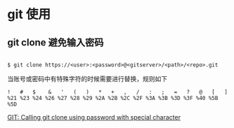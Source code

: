 # git 使用


## git clone 避免输入密码


```shell

$ git clone https://<user>:<password>@<gitserver>/<path>/<repo>.git
```

当账号或密码中有特殊字符的时候需要进行替换，规则如下


```
!   #   $    &   '   (   )   *   +   ,   /   :   ;   =   ?   @   [   ]
%21 %23 %24 %26 %27 %28 %29 %2A %2B %2C %2F %3A %3B %3D %3F %40 %5B %5D
```

[GIT: Calling git clone using password with special character](https://fabianlee.org/2016/09/07/git-calling-git-clone-using-password-with-special-character/)
